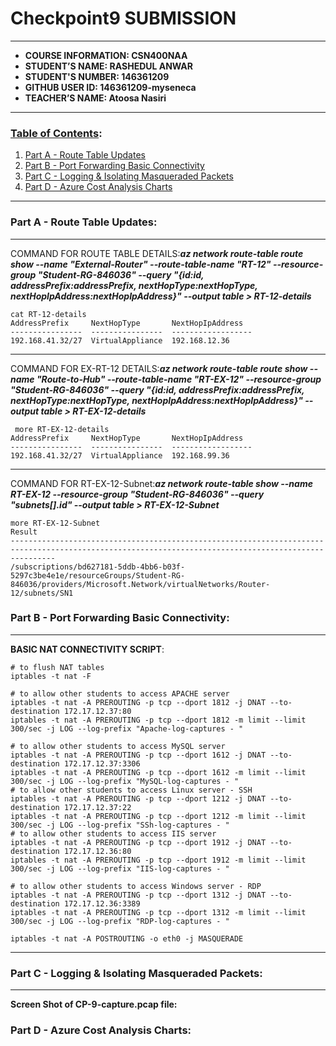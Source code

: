 # Checkpoint9 SUBMISSION
---
- **COURSE INFORMATION: CSN400NAA**
- **STUDENT’S NAME: RASHEDUL ANWAR**
- **STUDENT'S NUMBER: 146361209**
- **GITHUB USER ID: 146361209-myseneca**
- **TEACHER’S NAME: Atoosa Nasiri**
---
### <u>Table of Contents</u>:
1. [Part A - Route Table Updates](#header1)
2. [Part B - Port Forwarding Basic Connectivity](#header2)
3. [Part C - Logging & Isolating Masqueraded Packets](#header3)
4. [Part D - Azure Cost Analysis Charts](#header4)
---
### Part A - Route Table Updates:
---
COMMAND FOR ROUTE TABLE DETAILS:***az network route-table route show --name "External-Router" --route-table-name "RT-12" --resource-group "Student-RG-846036" --query "{id:id, addressPrefix:addressPrefix, nextHopType:nextHopType, nextHopIpAddress:nextHopIpAddress}" --output table > RT-12-details***
```
cat RT-12-details
AddressPrefix     NextHopType       NextHopIpAddress
----------------  ----------------  ------------------
192.168.41.32/27  VirtualAppliance  192.168.12.36
```
---
COMMAND FOR EX-RT-12 DETAILS:***az network route-table route show --name "Route-to-Hub" --route-table-name "RT-EX-12" --resource-group "Student-RG-846036" --query "{id:id, addressPrefix:addressPrefix, nextHopType:nextHopType, nextHopIpAddress:nextHopIpAddress}" --output table > RT-EX-12-details***
```
 more RT-EX-12-details 
AddressPrefix     NextHopType       NextHopIpAddress
----------------  ----------------  ------------------
192.168.41.32/27  VirtualAppliance  192.168.99.36
```
---
COMMAND FOR RT-EX-12-Subnet:***az network route-table show --name RT-EX-12 --resource-group "Student-RG-846036" --query "subnets[].id" --output table > RT-EX-12-Subnet***
```
more RT-EX-12-Subnet 
Result
------------------------------------------------------------------------------------------------------------------------------------------------------
/subscriptions/bd627181-5ddb-4bb6-b03f-5297c3be4e1e/resourceGroups/Student-RG-846036/providers/Microsoft.Network/virtualNetworks/Router-12/subnets/SN1
```
### Part B - Port Forwarding Basic Connectivity:
---
<b>BASIC NAT CONNECTIVITY SCRIPT</b>:
```
# to flush NAT tables 
iptables -t nat -F

# to allow other students to access APACHE server
iptables -t nat -A PREROUTING -p tcp --dport 1812 -j DNAT --to-destination 172.17.12.37:80
iptables -t nat -A PREROUTING -p tcp --dport 1812 -m limit --limit 300/sec -j LOG --log-prefix "Apache-log-captures - "

# to allow other students to access MySQL server
iptables -t nat -A PREROUTING -p tcp --dport 1612 -j DNAT --to-destination 172.17.12.37:3306
iptables -t nat -A PREROUTING -p tcp --dport 1612 -m limit --limit 300/sec -j LOG --log-prefix "MySQL-log-captures - "
# to allow other students to access Linux server - SSH
iptables -t nat -A PREROUTING -p tcp --dport 1212 -j DNAT --to-destination 172.17.12.37:22
iptables -t nat -A PREROUTING -p tcp --dport 1212 -m limit --limit 300/sec -j LOG --log-prefix "SSh-log-captures - "
# to allow other students to access IIS server
iptables -t nat -A PREROUTING -p tcp --dport 1912 -j DNAT --to-destination 172.17.12.36:80
iptables -t nat -A PREROUTING -p tcp --dport 1912 -m limit --limit 300/sec -j LOG --log-prefix "IIS-log-captures - "

# to allow other students to access Windows server - RDP
iptables -t nat -A PREROUTING -p tcp --dport 1312 -j DNAT --to-destination 172.17.12.36:3389
iptables -t nat -A PREROUTING -p tcp --dport 1312 -m limit --limit 300/sec -j LOG --log-prefix "RDP-log-captures - " 

iptables -t nat -A POSTROUTING -o eth0 -j MASQUERADE
```
---
### Part C - Logging & Isolating Masqueraded Packets:
---
<b>Screen Shot of CP-9-capture.pcap file:</b>


### Part D - Azure Cost Analysis Charts:
